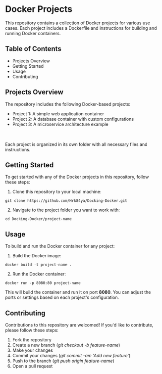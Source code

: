 # Docker Projects
This repository contains a collection of Docker projects for various use cases. Each project includes a Dockerfile and instructions for building and running Docker containers.

## Table of Contents
* Projects Overview
* Getting Started
* Usage
* Contributing

## Projects Overview
The repository includes the following Docker-based projects:

* Project 1: A simple web application container
* Project 2: A database container with custom configurations
* Project 3: A microservice architecture example
<br>
<br>
Each project is organized in its own folder with all necessary files and instructions.

## Getting Started
To get started with any of the Docker projects in this repository, follow these steps:

1. Clone this repository to your local machine:
```
git clone https://github.com/Hrk84ya/Docking-Docker.git
```
2. Navigate to the project folder you want to work with:
```
cd Docking-Docker/project-name
```

## Usage
To build and run the Docker container for any project:

1. Build the Docker image:

```
docker build -t project-name .
```

2. Run the Docker container:

```
docker run -p 8080:80 project-name
```
This will build the container and run it on port **8080**. You can adjust the ports or settings based on each project's configuration.

## Contributing
Contributions to this repository are welcomed! If you'd like to contribute, please follow these steps:

1. Fork the repository
2. Create a new branch (*git checkout -b feature-name*)
3. Make your changes
4. Commit your changes (*git commit -am 'Add new feature'*)
5. Push to the branch (*git push origin feature-name*)
6. Open a pull request


